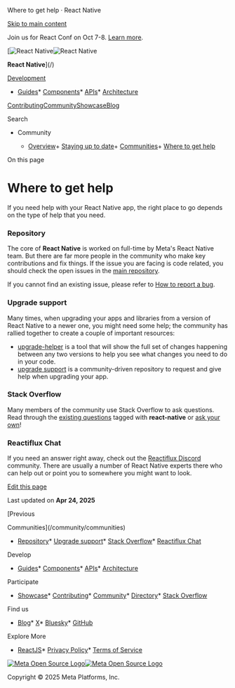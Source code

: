 Where to get help · React Native

[Skip to main content](#__docusaurus_skipToContent_fallback)

Join us for React Conf on Oct 7-8. [Learn more](https://conf.react.dev).

[![React Native](/img/header_logo.svg)![React Native](/img/header_logo.svg)

**React Native**](/)

[Development](#)

* [Guides](/docs/getting-started)* [Components](/docs/components-and-apis)* [APIs](/docs/accessibilityinfo)* [Architecture](/architecture/overview)

[Contributing](/contributing/overview)[Community](/community/overview)[Showcase](/showcase)[Blog](/blog)

Search

* Community

  + [Overview](/community/overview)+ [Staying up to date](/community/staying-updated)+ [Communities](/community/communities)+ [Where to get help](/community/support)

On this page

Where to get help
=================

If you need help with your React Native app, the right place to go depends on the type of help that you need.

### Repository[​](#repository "Direct link to Repository")

The core of **React Native** is worked on full-time by Meta's React Native team. But there are far more people in the community who make key contributions and fix things. If the issue you are facing is code related, you should check the open issues in the [main repository](https://github.com/facebook/react-native/issues).

If you cannot find an existing issue, please refer to [How to report a bug](/contributing/how-to-report-a-bug).

### Upgrade support[​](#upgrade-support "Direct link to Upgrade support")

Many times, when upgrading your apps and libraries from a version of React Native to a newer one, you might need some help; the community has rallied together to create a couple of important resources:

* [upgrade-helper](https://react-native-community.github.io/upgrade-helper/) is a tool that will show the full set of changes happening between any two versions to help you see what changes you need to do in your code.
* [upgrade support](https://github.com/react-native-community/upgrade-support) is a community-driven repository to request and give help when upgrading your app.

### Stack Overflow[​](#stack-overflow "Direct link to Stack Overflow")

Many members of the community use Stack Overflow to ask questions. Read through the [existing questions](https://stackoverflow.com/questions/tagged/react-native?sort=frequent) tagged with **react-native** or [ask your own](https://stackoverflow.com/questions/ask?tags=react-native)!

### Reactiflux Chat[​](#reactiflux-chat "Direct link to Reactiflux Chat")

If you need an answer right away, check out the [Reactiflux Discord](https://discord.gg/JuTwWB8rsy) community. There are usually a number of React Native experts there who can help out or point you to somewhere you might want to look.

[Edit this page](https://github.com/facebook/react-native-website/edit/main/docs/support.md)

Last updated on **Apr 24, 2025**

[Previous

Communities](/community/communities)

* [Repository](#repository)* [Upgrade support](#upgrade-support)* [Stack Overflow](#stack-overflow)* [Reactiflux Chat](#reactiflux-chat)

Develop

* [Guides](/docs/getting-started)* [Components](/docs/components-and-apis)* [APIs](/docs/accessibilityinfo)* [Architecture](/architecture/overview)

Participate

* [Showcase](/showcase)* [Contributing](/contributing/overview)* [Community](/community/overview)* [Directory](https://reactnative.directory/)* [Stack Overflow](https://stackoverflow.com/questions/tagged/react-native)

Find us

* [Blog](/blog)* [X](https://x.com/reactnative)* [Bluesky](https://bsky.app/profile/reactnative.dev)* [GitHub](https://github.com/facebook/react-native)

Explore More

* [ReactJS](https://react.dev/)* [Privacy Policy](https://opensource.fb.com/legal/privacy/)* [Terms of Service](https://opensource.fb.com/legal/terms/)

[![Meta Open Source Logo](/img/oss_logo.svg)![Meta Open Source Logo](/img/oss_logo.svg)](https://opensource.fb.com/)

Copyright © 2025 Meta Platforms, Inc.